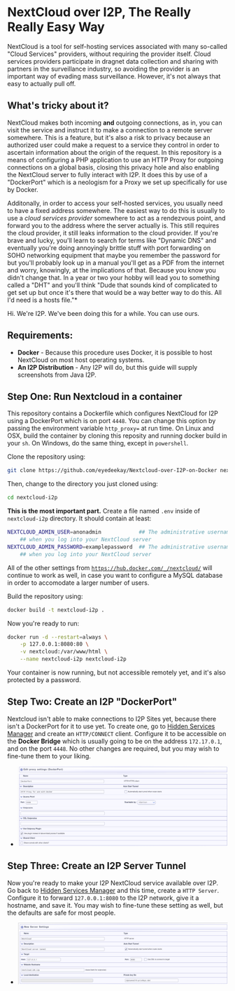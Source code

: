 NextCloud over I2P, The Really Really Easy Way
==============================================

NextCloud is a tool for self-hosting services associated with many
so-called "Cloud Services" providers, without requiring the provider itself.
Cloud services providers participate in dragnet data collection and sharing
with partners in the surveillance industry, so avoiding the provider is an
important way of evading mass surveillance. However, it's not always that easy
to actually pull off.

What's tricky about it?
-----------------------

NextCloud makes both incoming **and** outgoing connections, as in, you can visit
the service and instruct it to make a connection to a remote server somewhere.
This is a feature, but it's also a risk to privacy because an authorized
user could make a request to a service they control in order to ascertain
information about the origin of the request. In this repository is a means of
configuring a PHP application to use an HTTP Proxy for outgoing connections on a
global basis, closing this privacy hole and also enabling the NextCloud server to
fully interact with I2P. It does this by use of a "DockerPort" which is a
neologism for a Proxy we set up specifically for use by Docker.

Additonally, in order to access your self-hosted services, you usually need to
have a fixed address somewhere. The easiest way to do this is usually to
use a *cloud services provider* somewhere to act as a rendezvous point, and
forward you to the address where the server actually is. This still requires
the cloud provider, it still leaks information to the cloud provider. If
you're brave and lucky, you'll learn to search for terms like "Dynamic DNS"
and eventually you're doing annoyingly brittle stuff with port forwarding on SOHO
networking equipment that maybe you remember the password for but you'll probably
look up in a manual you'll get as a PDF from the internet and worry, knowingly, 
at the implications of that. Because you know you didn't change that. In a year or
two your hobby will lead you to something called a "DHT" and you'll think "Dude
that sounds kind of complicated to get set up but once it's there that would be a
way better way to do this. All I'd need is a hosts file."\*

Hi. We're I2P. We've been doing this for a while. You can use ours.

Requirements:
-------------

 - **Docker** - Because this procedure uses Docker, it is possible to host NextCloud on most
  host operating systems.
 - **An I2P Distribution** - Any I2P will do, but this guide will supply screenshots from Java
  I2P.

Step One: Run Nextcloud in a container
--------------------------------------

This repository contains a Dockerfile which configures NextCloud for I2P using
a DockerPort which is on port `4448`. You can change this option by passing the
environment variable `http_proxy=` at run time. On Linux and OSX, build the 
container by cloning this reposity and running docker build in your `sh`. On
Windows, do the same thing, except in `powershell`.

Clone the repository using:

``` sh
git clone https://github.com/eyedeekay/Nextcloud-over-I2P-on-Docker nextcloud-i2p
```

Then, change to the directory you just cloned using:

``` sh
cd nextcloud-i2p
```

**This is the most important part.** Create a file named `.env` inside of `nextcloud-i2p`
directory. It should contain at least:

``` sh
NEXTCLOUD_ADMIN_USER=anonadmin            ## The administrative username you want to use
    ## when you log into your NextCloud server
NEXTCLOUD_ADMIN_PASSWORD=examplepassword  ## The administrative username you want to use
    ## when you log into your NextCloud server
```

All of the other settings from [`https://hub.docker.com/_/nextcloud/`](https://hub.docker.com/_/nextcloud/)
will continue to work as well, in case you want to configure a MySQL database in order
to accomodate a larger number of users.

Build the repository using:

``` sh
docker build -t nextcloud-i2p .
```

Now you're ready to run:

``` sh
docker run -d --restart=always \
    -p 127.0.0.1:8080:80 \
    -v nextcloud:/var/www/html \
    --name nextcloud-i2p nextcloud-i2p
```

Your container is now running, but not accessible remotely yet, and it's also protected by
a password.

Step Two: Create an I2P "DockerPort"
------------------------------------

Nextcloud isn't able to make connections to I2P Sites yet, because there isn't a
DockerPort for it to use yet. To create one, go to [Hidden Services Manager](http://127.0.0.1:7657/i2ptunnelmgr)
and create an `HTTP/CONNECT` client. Configure it to be accessible on the
**Docker Bridge** which is usually going to be on the address `172.17.0.1`, and
on the port `4448`. No other changes are required, but you may wish to fine-tune them
to your liking.

 - ![Example Configuration](DockerPort.png)

Step Three: Create an I2P Server Tunnel
---------------------------------------

Now you're ready to make your I2P NextCloud service available over I2P. Go back to
[Hidden Services Manager](http://127.0.0.1:7657/i2ptunnelmgr) and this time, create
a `HTTP Server`. Configure it to forward `127.0.0.1:8080` to the I2P network, give
it a hostname, and save it. You may wish to fine-tune these setting as well, but
the defaults are safe for most people.

 - ![Example Configuration](DockerServer.png)
